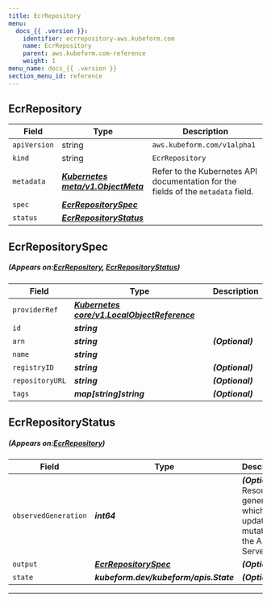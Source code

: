 ```yaml
---
title: EcrRepository
menu:
  docs_{{ .version }}:
    identifier: ecrrepository-aws.kubeform.com
    name: EcrRepository
    parent: aws.kubeform.com-reference
    weight: 1
menu_name: docs_{{ .version }}
section_menu_id: reference
---
```


## EcrRepository
| Field | Type | Description |
| ------ | ----- | ----------- |
| `apiVersion` | string | `aws.kubeform.com/v1alpha1` |
|    `kind` | string | `EcrRepository` |
| `metadata` | ***[Kubernetes meta/v1.ObjectMeta](https://kubernetes.io/docs/reference/generated/kubernetes-api/v1.13/#objectmeta-v1-meta)***|Refer to the Kubernetes API documentation for the fields of the `metadata` field.|
| `spec` | ***[EcrRepositorySpec](#EcrRepositorySpec)***||
| `status` | ***[EcrRepositoryStatus](#EcrRepositoryStatus)***||
## EcrRepositorySpec
##### (Appears on:[EcrRepository](#EcrRepository), [EcrRepositoryStatus](#EcrRepositoryStatus))
| Field | Type | Description |
| ------ | ----- | ----------- |
| `providerRef` | ***[Kubernetes core/v1.LocalObjectReference](https://kubernetes.io/docs/reference/generated/kubernetes-api/v1.13/#localobjectreference-v1-core)***||
| `id` | ***string***||
| `arn` | ***string***| ***(Optional)*** |
| `name` | ***string***||
| `registryID` | ***string***| ***(Optional)*** |
| `repositoryURL` | ***string***| ***(Optional)*** |
| `tags` | ***map[string]string***| ***(Optional)*** |
## EcrRepositoryStatus
##### (Appears on:[EcrRepository](#EcrRepository))
| Field | Type | Description |
| ------ | ----- | ----------- |
| `observedGeneration` | ***int64***| ***(Optional)*** Resource generation, which is updated on mutation by the API Server.|
| `output` | ***[EcrRepositorySpec](#EcrRepositorySpec)***| ***(Optional)*** |
| `state` | ***kubeform.dev/kubeform/apis.State***| ***(Optional)*** |
---
